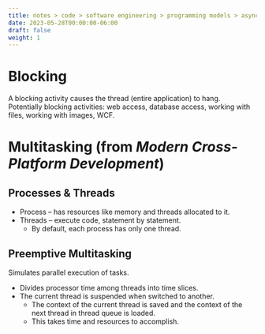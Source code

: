 ```yaml
---
title: notes > code > software engineering > programming models > asynchronous programming
date: 2023-05-28T00:00:00-06:00
draft: false
weight: 1
---
```


# Blocking
A blocking activity causes the thread (entire application) to hang.  
Potentially blocking activities:  web access, database access, working with files, working with images, WCF.

# Multitasking (from *Modern Cross-Platform Development*)
## Processes & Threads
- Process – has resources like memory and threads allocated to it.
- Threads – execute code, statement by statement.
	- By default, each process has only one thread.

## Preemptive Multitasking
Simulates parallel execution of tasks.
- Divides processor time among threads into time slices.
- The current thread is suspended when switched to another.
	- The context of the current thread is saved and the context of the next thread in thread queue is loaded.
	- This takes time and resources to accomplish.
